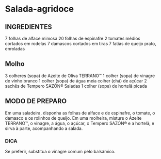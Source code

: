 # Salada-agridoce
## INGREDIENTES
7 folhas de alface mimosa
20 folhas de espinafre
2 tomates médios cortados em rodelas
7 damascos cortados em tiras
7 fatias de queijo prato, enroladas

## Molho
3 colheres (sopa) de Azeite de Oliva TERRANO™
1 colher (sopa) de vinagre de vinho branco
1 colher (sopa) de água
meia colher (chá) de açúcar
2 sachês de Tempero SAZÓN® Saladas
1 colher (sopa) de hortelã picada

## MODO DE PREPARO
Em uma saladeira, disponha as folhas de alface e de espinafre, o tomate, o damasco e os rolinhos de queijo. Em uma molheira, misture o Azeite TERRANO™, o vinagre, a água, o açúcar, o Tempero SAZÓN® e a hortelã, e sirva à parte, acompanhando a salada.

### DICA
Se preferir, substitua o vinagre comum pelo balsâmico.
